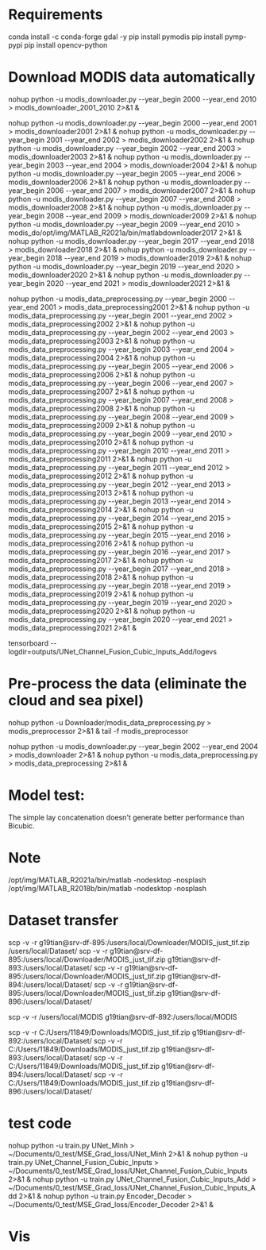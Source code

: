 # Requirements
conda install -c conda-forge gdal -y
pip install pymodis
pip install pymp-pypi
pip install opencv-python

# Download MODIS data automatically
nohup python -u modis_downloader.py --year_begin 2000 --year_end 2010 > modis_downloader_2001_2010 2>&1 &

nohup python -u modis_downloader.py --year_begin 2000 --year_end 2001 > modis_downloader2001 2>&1 &
nohup python -u modis_downloader.py --year_begin 2001 --year_end 2002 > modis_downloader2002 2>&1 &
nohup python -u modis_downloader.py --year_begin 2002 --year_end 2003 > modis_downloader2003 2>&1 &
nohup python -u modis_downloader.py --year_begin 2003 --year_end 2004 > modis_downloader2004 2>&1 &
nohup python -u modis_downloader.py --year_begin 2005 --year_end 2006 > modis_downloader2006 2>&1 &
nohup python -u modis_downloader.py --year_begin 2006 --year_end 2007 > modis_downloader2007 2>&1 &
nohup python -u modis_downloader.py --year_begin 2007 --year_end 2008 > modis_downloader2008 2>&1 &
nohup python -u modis_downloader.py --year_begin 2008 --year_end 2009 > modis_downloader2009 2>&1 &
nohup python -u modis_downloader.py --year_begin 2009 --year_end 2010 > modis_do/opt/img/MATLAB_R2021a/bin/matlabdownloader2017 2>&1 &
nohup python -u modis_downloader.py --year_begin 2017 --year_end 2018 > modis_downloader2018 2>&1 &
nohup python -u modis_downloader.py --year_begin 2018 --year_end 2019 > modis_downloader2019 2>&1 &
nohup python -u modis_downloader.py --year_begin 2019 --year_end 2020 > modis_downloader2020 2>&1 &
nohup python -u modis_downloader.py --year_begin 2020 --year_end 2021 > modis_downloader2021 2>&1 &

nohup python -u modis_data_preprocessing.py --year_begin 2000 --year_end 2001 > modis_data_preprocessing2001 2>&1 &
nohup python -u modis_data_preprocessing.py --year_begin 2001 --year_end 2002 > modis_data_preprocessing2002 2>&1 &
nohup python -u modis_data_preprocessing.py --year_begin 2002 --year_end 2003 > modis_data_preprocessing2003 2>&1 &
nohup python -u modis_data_preprocessing.py --year_begin 2003 --year_end 2004 > modis_data_preprocessing2004 2>&1 &
nohup python -u modis_data_preprocessing.py --year_begin 2005 --year_end 2006 > modis_data_preprocessing2006 2>&1 &
nohup python -u modis_data_preprocessing.py --year_begin 2006 --year_end 2007 > modis_data_preprocessing2007 2>&1 &
nohup python -u modis_data_preprocessing.py --year_begin 2007 --year_end 2008 > modis_data_preprocessing2008 2>&1 &
nohup python -u modis_data_preprocessing.py --year_begin 2008 --year_end 2009 > modis_data_preprocessing2009 2>&1 &
nohup python -u modis_data_preprocessing.py --year_begin 2009 --year_end 2010 > modis_data_preprocessing2010 2>&1 &
nohup python -u modis_data_preprocessing.py --year_begin 2010 --year_end 2011 > modis_data_preprocessing2011 2>&1 &
nohup python -u modis_data_preprocessing.py --year_begin 2011 --year_end 2012 > modis_data_preprocessing2012 2>&1 &
nohup python -u modis_data_preprocessing.py --year_begin 2012 --year_end 2013 > modis_data_preprocessing2013 2>&1 &
nohup python -u modis_data_preprocessing.py --year_begin 2013 --year_end 2014 > modis_data_preprocessing2014 2>&1 &
nohup python -u modis_data_preprocessing.py --year_begin 2014 --year_end 2015 > modis_data_preprocessing2015 2>&1 &
nohup python -u modis_data_preprocessing.py --year_begin 2015 --year_end 2016 > modis_data_preprocessing2016 2>&1 &
nohup python -u modis_data_preprocessing.py --year_begin 2016 --year_end 2017 > modis_data_preprocessing2017 2>&1 &
nohup python -u modis_data_preprocessing.py --year_begin 2017 --year_end 2018 > modis_data_preprocessing2018 2>&1 &
nohup python -u modis_data_preprocessing.py --year_begin 2018 --year_end 2019 > modis_data_preprocessing2019 2>&1 &
nohup python -u modis_data_preprocessing.py --year_begin 2019 --year_end 2020 > modis_data_preprocessing2020 2>&1 &
nohup python -u modis_data_preprocessing.py --year_begin 2020 --year_end 2021 > modis_data_preprocessing2021 2>&1 &

<!-- tail -f modis_downloader -->

tensorboard --logdir=outputs/UNet_Channel_Fusion_Cubic_Inputs_Add/logevs

# Pre-process the data (eliminate the cloud and sea pixel)
nohup python -u Downloader/modis_data_preprocessing.py > modis_preprocessor 2>&1 &
tail -f modis_preprocessor

nohup python -u modis_downloader.py --year_begin 2002 --year_end 2004 > modis_downloader 2>&1 &
nohup python -u modis_data_preprocessing.py > modis_data_preprocessing 2>&1 &

# Model test:
The simple lay concatenation doesn't generate better performance than Bicubic.

# Note
/opt/img/MATLAB_R2021a/bin/matlab -nodesktop -nosplash
/opt/img/MATLAB_R2018b/bin/matlab -nodesktop -nosplash

# Dataset transfer
scp -v -r g19tian@srv-df-895:/users/local/Downloader/MODIS_just_tif.zip /users/local/Dataset/
scp -v -r g19tian@srv-df-895:/users/local/Downloader/MODIS_just_tif.zip g19tian@srv-df-893:/users/local/Dataset/
scp -v -r g19tian@srv-df-895:/users/local/Downloader/MODIS_just_tif.zip g19tian@srv-df-894:/users/local/Dataset/
scp -v -r g19tian@srv-df-895:/users/local/Downloader/MODIS_just_tif.zip g19tian@srv-df-896:/users/local/Dataset/

scp -v -r /users/local/MODIS g19tian@srv-df-892:/users/local/MODIS


scp -v -r C:/Users/11849/Downloads/MODIS_just_tif.zip g19tian@srv-df-892:/users/local/Dataset/
scp -v -r C:/Users/11849/Downloads/MODIS_just_tif.zip g19tian@srv-df-893:/users/local/Dataset/
scp -v -r C:/Users/11849/Downloads/MODIS_just_tif.zip g19tian@srv-df-894:/users/local/Dataset/
scp -v -r C:/Users/11849/Downloads/MODIS_just_tif.zip g19tian@srv-df-896:/users/local/Dataset/

# test code 

nohup python -u train.py UNet_Minh > ~/Documents/0_test/MSE_Grad_loss/UNet_Minh 2>&1 &
nohup python -u train.py UNet_Channel_Fusion_Cubic_Inputs > ~/Documents/0_test/MSE_Grad_loss/UNet_Channel_Fusion_Cubic_Inputs 2>&1 &
nohup python -u train.py UNet_Channel_Fusion_Cubic_Inputs_Add > ~/Documents/0_test/MSE_Grad_loss/UNet_Channel_Fusion_Cubic_Inputs_Add 2>&1 &
nohup python -u train.py Encoder_Decoder > ~/Documents/0_test/MSE_Grad_loss/Encoder_Decoder 2>&1 &



# Vis

